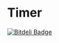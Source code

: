 Timer
=====

[![Bitdeli Badge](https://d2weczhvl823v0.cloudfront.net/miklos-martin/timer/trend.png)](https://bitdeli.com/free "Bitdeli Badge")


